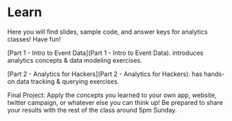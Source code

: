 Learn
========

Here you will find slides, sample code, and answer keys for analytics classes!
Have fun!

[Part 1 - Intro to Event Data](Part 1 - Intro to Event Data). introduces analytics concepts & data modeling exercises.

[Part 2 - Analytics for Hackers](Part 2 - Analytics for Hackers). has hands-on data tracking & querying exercises.

Final Project: Apply the concepts you learned to your own app, website, twitter campaign, or whatever else you can think up!
Be prepared to share your results with the rest of the class around 5pm Sunday. 